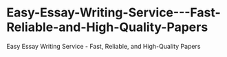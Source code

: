 # Easy-Essay-Writing-Service---Fast-Reliable-and-High-Quality-Papers
Easy Essay Writing Service - Fast, Reliable, and High-Quality Papers

